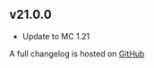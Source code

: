 ## v21.0.0
- Update to MC 1.21

A full changelog is hosted on [GitHub](https://github.com/Trikzon/shuffle/blob/1.21/CHANGELOG.md)
